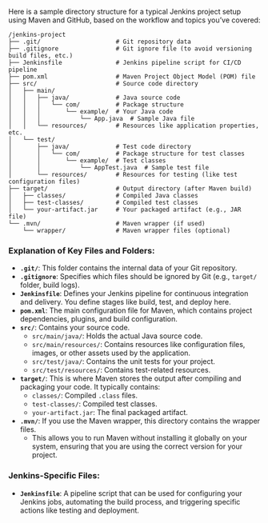 Here is a sample directory structure for a typical Jenkins project setup using Maven and GitHub, based on the workflow and topics you’ve covered:

```
/jenkins-project
├── .git/                     # Git repository data
├── .gitignore                # Git ignore file (to avoid versioning build files, etc.)
├── Jenkinsfile               # Jenkins pipeline script for CI/CD pipeline
├── pom.xml                   # Maven Project Object Model (POM) file
├── src/                      # Source code directory
│   ├── main/
│   │   ├── java/             # Java source code
│   │   │   └── com/          # Package structure
│   │   │       └── example/  # Your Java code
│   │   │           └── App.java  # Sample Java file
│   │   └── resources/        # Resources like application properties, etc.
│   └── test/
│       ├── java/             # Test code directory
│       │   └── com/          # Package structure for test classes
│       │       └── example/  # Test classes
│       │           └── AppTest.java  # Sample test file
│       └── resources/        # Resources for testing (like test configuration files)
├── target/                   # Output directory (after Maven build)
│   ├── classes/              # Compiled Java classes
│   ├── test-classes/         # Compiled test classes
│   └── your-artifact.jar     # Your packaged artifact (e.g., JAR file)
└── .mvn/                     # Maven wrapper (if used)
    └── wrapper/              # Maven wrapper files (optional)
```

### Explanation of Key Files and Folders:

- **`.git/`**: This folder contains the internal data of your Git repository.
- **`.gitignore`**: Specifies which files should be ignored by Git (e.g., `target/` folder, build logs).
- **`Jenkinsfile`**: Defines your Jenkins pipeline for continuous integration and delivery. You define stages like build, test, and deploy here.
- **`pom.xml`**: The main configuration file for Maven, which contains project dependencies, plugins, and build configuration.
- **`src/`**: Contains your source code.
  - `src/main/java/`: Holds the actual Java source code.
  - `src/main/resources/`: Contains resources like configuration files, images, or other assets used by the application.
  - `src/test/java/`: Contains the unit tests for your project.
  - `src/test/resources/`: Contains test-related resources.
- **`target/`**: This is where Maven stores the output after compiling and packaging your code. It typically contains:
  - `classes/`: Compiled `.class` files.
  - `test-classes/`: Compiled test classes.
  - `your-artifact.jar`: The final packaged artifact.
- **`.mvn/`**: If you use the Maven wrapper, this directory contains the wrapper files.
  - This allows you to run Maven without installing it globally on your system, ensuring that you are using the correct version for your project.

### Jenkins-Specific Files:
- **`Jenkinsfile`**: A pipeline script that can be used for configuring your Jenkins jobs, automating the build process, and triggering specific actions like testing and deployment.
